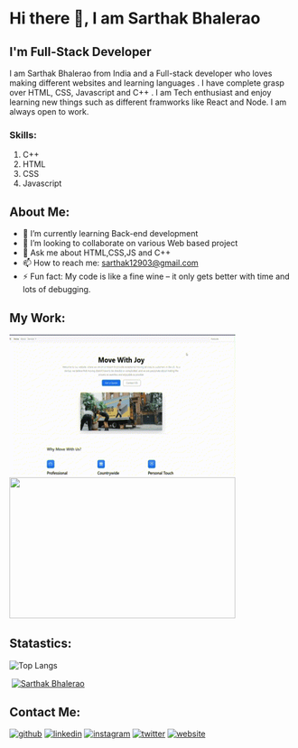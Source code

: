 # Hi there 👋, I am Sarthak Bhalerao
## I'm Full-Stack Developer
I am Sarthak Bhalerao from India and a Full-stack developer who loves making different websites and learning languages . I have complete grasp over HTML, CSS, Javascript and C++ . I am Tech enthusiast and enjoy learning new things such as different framworks like React and Node. I am always open to work.

### Skills:  
 1. C++
 2. HTML 
 3. CSS
 4. Javascript
## About Me:
- 🌱 I’m currently learning Back-end development 
- 👯 I’m looking to collaborate on various Web based project 
- 💬 Ask me about HTML,CSS,JS and C++ 
- 📫 How to reach me: sarthak12903@gmail.com 
- ⚡ Fun fact: My code is like a fine wine – it only gets better with time and lots of debugging.

## My Work:
<a href="https://sarthak12903.github.io/Move-In-Website/" alt ="Move in " ><img src="Untitled video - Made with Clipchamp (1).gif" width="400px" height="250px"></a>
<a href="https://sarthak12903.github.io/TinDog-Website/" alt="Tin-dog "><img src="Untitled video - Made with Clipchamp.gif" width="400px" height="250px"></a>



## Statastics:
![Top Langs](https://github-readme-stats.vercel.app/api/top-langs/?username=Sarthak12903&theme=dark)
<p dir="auto">&nbsp;<a target="_blank" rel="noopener noreferrer nofollow" href="https://camo.githubusercontent.com/76f758c01b70f2e718dbd488d14314059889aa43bad1bca6a7249674480ce0ac/68747470733a2f2f6769746875622d726561646d652d73746174732e76657263656c2e6170702f6170693f757365726e616d653d6d616e6f6a72616a7572652673686f775f69636f6e733d74727565266c6f63616c653d656e"><img align="center" src="https://camo.githubusercontent.com/76f758c01b70f2e718dbd488d14314059889aa43bad1bca6a7249674480ce0ac/68747470733a2f2f6769746875622d726561646d652d73746174732e76657263656c2e6170702f6170693f757365726e616d653d6d616e6f6a72616a7572652673686f775f69636f6e733d74727565266c6f63616c653d656e" alt="Sarthak Bhalerao" data-canonical-src="https://github-readme-stats.vercel.app/api?username=Sarthak12903&amp;show_icons=true&amp;locale=en" style="max-width: 100%;"></a></p>

## Contact Me:
[<img src='https://cdn.jsdelivr.net/npm/simple-icons@3.0.1/icons/github.svg' alt='github' height='40'>](https://github.com/Sarthak12903)  [<img src='https://cdn.jsdelivr.net/npm/simple-icons@3.0.1/icons/linkedin.svg' alt='linkedin' height='40'>](https://www.linkedin.com/in/sarthak-bhalerao123//)  [<img src='https://cdn.jsdelivr.net/npm/simple-icons@3.0.1/icons/instagram.svg' alt='instagram' height='40'>](https://www.instagram.com/sarthak_b03//)  [<img src='https://cdn.jsdelivr.net/npm/simple-icons@3.0.1/icons/twitter.svg' alt='twitter' height='40'>](https://twitter.com/SarthakB1209)  [<img src='https://cdn.jsdelivr.net/npm/simple-icons@3.0.1/icons/icloud.svg' alt='website' height='40'>](https://sarthak12903.github.io/My-Portfolio-HTML-CSS-/)  


 




